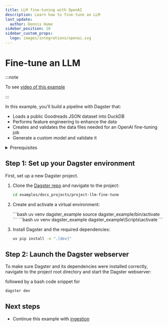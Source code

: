 ```yaml
---
title: LLM fine-tuning with OpenAI
description: Learn how to fine-tune an LLM
last_update:
  author: Dennis Hume
sidebar_position: 10
sidebar_custom_props:
  logo: images/integrations/openai.svg
---
```


# Fine-tune an LLM

:::note

To see [video of this example](https://www.youtube.com/watch?v=x-1R2z0eEdg)

:::

In this example, you'll build a pipeline with Dagster that:

- Loads a public Goodreads JSON dataset into DuckDB
- Performs feature engineering to enhance the data
- Creates and validates the data files needed for an OpenAI fine-tuning job
- Generate a custom model and validate it

<details>
  <summary>Prerequisites</summary>

To follow the steps in this guide, you'll need:

- Basic Python knowledge
- Python 3.9+ installed on your system. Refer to the [Installation guide](https://docs.dagster.io/getting-started/installation) for information.
- Familiarity with SQL and Python data manipulation libraries, such as [Pandas](https://pandas.pydata.org/).
- Understanding of data pipelines and the extract, transform, and load process (ETL).

</details>

## Step 1: Set up your Dagster environment

First, set up a new Dagster project.

1. Clone the [Dagster repo](https://github.com/dagster-io/dagster) and navigate to the project:

   ```bash
   cd examples/docs_projects/project-llm-fine-tune
   ```

2. Create and activate a virtual environment:

   <Tabs>
     <TabItem value="macos" label="MacOS">
       ```bash uv venv dagster_example source dagster_example/bin/activate ```
     </TabItem>
     <TabItem value="windows" label="Windows">
       ```bash uv venv dagster_example dagster_example\Scripts\activate ```
     </TabItem>
   </Tabs>

3. Install Dagster and the required dependencies:

   ```bash
   uv pip install -e ".[dev]"
   ```

## Step 2: Launch the Dagster webserver

To make sure Dagster and its dependencies were installed correctly, navigate to the project root directory and start the Dagster webserver:

followed by a bash code snippet for

```bash
dagster dev
```

## Next steps

- Continue this example with [ingestion](https://docs.dagster.io/examples/llm-fine-tuning/ingestion)
